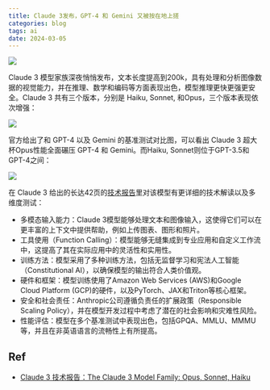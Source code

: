 ```yaml
---
title: Claude 3发布，GPT-4 和 Gemini 又被按在地上搓
categories: blog
tags: ai
date: 2024-03-05
---
```


![](https://cdn.jsdelivr.net/gh/YeeKal/img_land/blog/24/0320240305095228.png)

Claude 3 模型家族深夜悄悄发布，文本长度提高到200k，具有处理和分析图像数据的视觉能力，并在推理、数学和编码等方面表现出色，模型推理更快更强更安全。Claude 3 共有三个版本，分别是 Haiku, Sonnet, 和Opus，三个版本表现依次增强：

![](https://cdn.jsdelivr.net/gh/YeeKal/img_land/blog/24/0320240305095305.png)

官方给出了和 GPT-4 以及 Gemini 的基准测试对比图，可以看出 Claude 3 超大杯Opus性能全面碾压 GPT-4 和 Gemini。而Haiku, Sonnet则位于GPT-3.5和GPT-4之间：

![](https://cdn.jsdelivr.net/gh/YeeKal/img_land/blog/24/0320240305095545.png)

在 Claude 3 给出的长达42页的[技术报告](https://www-cdn.anthropic.com/de8ba9b01c9ab7cbabf5c33b80b7bbc618857627/Model_Card_Claude_3.pdf)里对该模型有更详细的技术解读以及多维度测试：

- 多模态输入能力：Claude 3模型能够处理文本和图像输入，这使得它们可以在更丰富的上下文中提供帮助，例如上传图表、图形和照片。
- 工具使用（Function Calling）：模型能够无缝集成到专业应用和自定义工作流中，这提高了其在实际应用中的灵活性和实用性。
- 训练方法：模型采用了多种训练方法，包括无监督学习和宪法人工智能（Constitutional AI），以确保模型的输出符合人类价值观。
- 硬件和框架：模型训练使用了Amazon Web Services (AWS)和Google Cloud Platform (GCP)的硬件，以及PyTorch、JAX和Triton等核心框架。
- 安全和社会责任：Anthropic公司遵循负责任的扩展政策（Responsible Scaling Policy），并在模型开发过程中考虑了潜在的社会影响和灾难性风险。
- 性能评估：模型在多个基准测试中表现出色，包括GPQA、MMLU、MMMU等，并且在非英语语言的流畅性上有所提高。

## Ref

- [Claude 3 技术报告：The Claude 3 Model Family: Opus, Sonnet, Haiku](https://www-cdn.anthropic.com/de8ba9b01c9ab7cbabf5c33b80b7bbc618857627/Model_Card_Claude_3.pdf)
